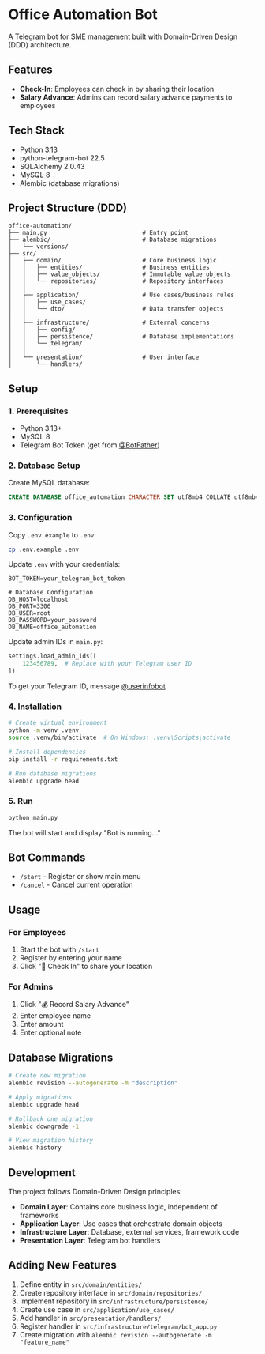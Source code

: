 # Office Automation Bot

A Telegram bot for SME management built with Domain-Driven Design (DDD) architecture.

## Features

- **Check-In**: Employees can check in by sharing their location
- **Salary Advance**: Admins can record salary advance payments to employees

## Tech Stack

- Python 3.13
- python-telegram-bot 22.5
- SQLAlchemy 2.0.43
- MySQL 8
- Alembic (database migrations)

## Project Structure (DDD)

```
office-automation/
├── main.py                           # Entry point
├── alembic/                          # Database migrations
│   └── versions/
├── src/
│   ├── domain/                       # Core business logic
│   │   ├── entities/                 # Business entities
│   │   ├── value_objects/            # Immutable value objects
│   │   └── repositories/             # Repository interfaces
│   │
│   ├── application/                  # Use cases/business rules
│   │   ├── use_cases/
│   │   └── dto/                      # Data transfer objects
│   │
│   ├── infrastructure/               # External concerns
│   │   ├── config/
│   │   ├── persistence/              # Database implementations
│   │   └── telegram/
│   │
│   └── presentation/                 # User interface
│       └── handlers/
```

## Setup

### 1. Prerequisites

- Python 3.13+
- MySQL 8
- Telegram Bot Token (get from [@BotFather](https://t.me/botfather))

### 2. Database Setup

Create MySQL database:

```sql
CREATE DATABASE office_automation CHARACTER SET utf8mb4 COLLATE utf8mb4_unicode_ci;
```

### 3. Configuration

Copy `.env.example` to `.env`:

```bash
cp .env.example .env
```

Update `.env` with your credentials:

```env
BOT_TOKEN=your_telegram_bot_token

# Database Configuration
DB_HOST=localhost
DB_PORT=3306
DB_USER=root
DB_PASSWORD=your_password
DB_NAME=office_automation
```

Update admin IDs in `main.py`:

```python
settings.load_admin_ids([
    123456789,  # Replace with your Telegram user ID
])
```

To get your Telegram ID, message [@userinfobot](https://t.me/userinfobot)

### 4. Installation

```bash
# Create virtual environment
python -m venv .venv
source .venv/bin/activate  # On Windows: .venv\Scripts\activate

# Install dependencies
pip install -r requirements.txt

# Run database migrations
alembic upgrade head
```

### 5. Run

```bash
python main.py
```

The bot will start and display "Bot is running..."

## Bot Commands

- `/start` - Register or show main menu
- `/cancel` - Cancel current operation

## Usage

### For Employees

1. Start the bot with `/start`
2. Register by entering your name
3. Click "📍 Check In" to share your location

### For Admins

1. Click "💰 Record Salary Advance"
2. Enter employee name
3. Enter amount
4. Enter optional note

## Database Migrations

```bash
# Create new migration
alembic revision --autogenerate -m "description"

# Apply migrations
alembic upgrade head

# Rollback one migration
alembic downgrade -1

# View migration history
alembic history
```

## Development

The project follows Domain-Driven Design principles:

- **Domain Layer**: Contains core business logic, independent of frameworks
- **Application Layer**: Use cases that orchestrate domain objects
- **Infrastructure Layer**: Database, external services, framework code
- **Presentation Layer**: Telegram bot handlers

## Adding New Features

1. Define entity in `src/domain/entities/`
2. Create repository interface in `src/domain/repositories/`
3. Implement repository in `src/infrastructure/persistence/`
4. Create use case in `src/application/use_cases/`
5. Add handler in `src/presentation/handlers/`
6. Register handler in `src/infrastructure/telegram/bot_app.py`
7. Create migration with `alembic revision --autogenerate -m "feature_name"`
